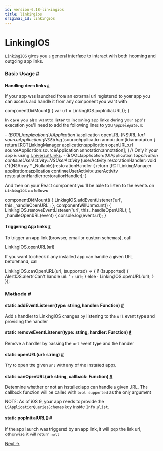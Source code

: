```yaml
---
id: version-0.18-linkingios
title: linkingios
original_id: linkingios
---
```

<a id="content"></a><h1>LinkingIOS</h1><div><div><p><code>LinkingIOS</code> gives you a general interface to interact with both incoming
and outgoing app links.</p><h3><a class="anchor" name="basic-usage"></a>Basic Usage <a class="hash-link" href="#basic-usage">#</a></h3><h4><a class="anchor" name="handling-deep-links"></a>Handling deep links <a class="hash-link" href="#handling-deep-links">#</a></h4><p>If your app was launched from an external url registered to your app you can
access and handle it from any component you want with</p><div class="prism language-javascript"><span class="token function">componentDidMount<span class="token punctuation">(</span></span><span class="token punctuation">)</span> <span class="token punctuation">{</span>
 <span class="token keyword">var</span> url <span class="token operator">=</span> LinkingIOS<span class="token punctuation">.</span><span class="token function">popInitialURL<span class="token punctuation">(</span></span><span class="token punctuation">)</span><span class="token punctuation">;</span>
<span class="token punctuation">}</span></div><p>In case you also want to listen to incoming app links during your app's
execution you'll need to add the following lines to you <code>*AppDelegate.m</code>:</p><div class="prism language-javascript"><span class="token operator">-</span> <span class="token punctuation">(</span>BOOL<span class="token punctuation">)</span>application<span class="token punctuation">:</span><span class="token punctuation">(</span>UIApplication <span class="token operator">*</span><span class="token punctuation">)</span>application openURL<span class="token punctuation">:</span><span class="token punctuation">(</span>NSURL <span class="token operator">*</span><span class="token punctuation">)</span>url
  sourceApplication<span class="token punctuation">:</span><span class="token punctuation">(</span>NSString <span class="token operator">*</span><span class="token punctuation">)</span>sourceApplication annotation<span class="token punctuation">:</span><span class="token punctuation">(</span>id<span class="token punctuation">)</span>annotation
<span class="token punctuation">{</span>
  <span class="token keyword">return</span> <span class="token punctuation">[</span>RCTLinkingManager application<span class="token punctuation">:</span>application openURL<span class="token punctuation">:</span>url
                      sourceApplication<span class="token punctuation">:</span>sourceApplication annotation<span class="token punctuation">:</span>annotation<span class="token punctuation">]</span><span class="token punctuation">;</span>
<span class="token punctuation">}</span>
<span class="token comment" spellcheck="true">
// Only if your app is using [Universal Links](https://developer.apple.com/library/prerelease/ios/documentation/General/Conceptual/AppSearch/UniversalLinks.html).
</span><span class="token operator">-</span> <span class="token punctuation">(</span>BOOL<span class="token punctuation">)</span>application<span class="token punctuation">:</span><span class="token punctuation">(</span>UIApplication <span class="token operator">*</span><span class="token punctuation">)</span>application continueUserActivity<span class="token punctuation">:</span><span class="token punctuation">(</span>NSUserActivity <span class="token operator">*</span><span class="token punctuation">)</span>userActivity
 restorationHandler<span class="token punctuation">:</span><span class="token punctuation">(</span>void <span class="token punctuation">(</span><span class="token operator">^</span><span class="token punctuation">)</span><span class="token punctuation">(</span>NSArray <span class="token operator">*</span> _Nullable<span class="token punctuation">)</span><span class="token punctuation">)</span>restorationHandler
<span class="token punctuation">{</span>
 <span class="token keyword">return</span> <span class="token punctuation">[</span>RCTLinkingManager application<span class="token punctuation">:</span>application
                  continueUserActivity<span class="token punctuation">:</span>userActivity
                    restorationHandler<span class="token punctuation">:</span>restorationHandler<span class="token punctuation">]</span><span class="token punctuation">;</span>
<span class="token punctuation">}</span></div><p>And then on your React component you'll be able to listen to the events on
<code>LinkingIOS</code> as follows</p><div class="prism language-javascript"><span class="token function">componentDidMount<span class="token punctuation">(</span></span><span class="token punctuation">)</span> <span class="token punctuation">{</span>
  LinkingIOS<span class="token punctuation">.</span><span class="token function">addEventListener<span class="token punctuation">(</span></span><span class="token string">'url'</span><span class="token punctuation">,</span> <span class="token keyword">this</span><span class="token punctuation">.</span>_handleOpenURL<span class="token punctuation">)</span><span class="token punctuation">;</span>
<span class="token punctuation">}</span><span class="token punctuation">,</span>
<span class="token function">componentWillUnmount<span class="token punctuation">(</span></span><span class="token punctuation">)</span> <span class="token punctuation">{</span>
  LinkingIOS<span class="token punctuation">.</span><span class="token function">removeEventListener<span class="token punctuation">(</span></span><span class="token string">'url'</span><span class="token punctuation">,</span> <span class="token keyword">this</span><span class="token punctuation">.</span>_handleOpenURL<span class="token punctuation">)</span><span class="token punctuation">;</span>
<span class="token punctuation">}</span><span class="token punctuation">,</span>
<span class="token function">_handleOpenURL<span class="token punctuation">(</span></span>event<span class="token punctuation">)</span> <span class="token punctuation">{</span>
  console<span class="token punctuation">.</span><span class="token function">log<span class="token punctuation">(</span></span>event<span class="token punctuation">.</span>url<span class="token punctuation">)</span><span class="token punctuation">;</span>
<span class="token punctuation">}</span></div><h4><a class="anchor" name="triggering-app-links"></a>Triggering App links <a class="hash-link" href="#triggering-app-links">#</a></h4><p>To trigger an app link (browser, email or custom schemas), call</p><div class="prism language-javascript">LinkingIOS<span class="token punctuation">.</span><span class="token function">openURL<span class="token punctuation">(</span></span>url<span class="token punctuation">)</span></div><p>If you want to check if any installed app can handle a given URL beforehand, call</p><div class="prism language-javascript">LinkingIOS<span class="token punctuation">.</span><span class="token function">canOpenURL<span class="token punctuation">(</span></span>url<span class="token punctuation">,</span> <span class="token punctuation">(</span>supported<span class="token punctuation">)</span> <span class="token operator">=</span><span class="token operator">&gt;</span> <span class="token punctuation">{</span>
  <span class="token keyword">if</span> <span class="token punctuation">(</span><span class="token operator">!</span>supported<span class="token punctuation">)</span> <span class="token punctuation">{</span>
    AlertIOS<span class="token punctuation">.</span><span class="token function">alert<span class="token punctuation">(</span></span><span class="token string">'Can\'t handle url: '</span> <span class="token operator">+</span> url<span class="token punctuation">)</span><span class="token punctuation">;</span>
  <span class="token punctuation">}</span> <span class="token keyword">else</span> <span class="token punctuation">{</span>
    LinkingIOS<span class="token punctuation">.</span><span class="token function">openURL<span class="token punctuation">(</span></span>url<span class="token punctuation">)</span><span class="token punctuation">;</span>
  <span class="token punctuation">}</span>
<span class="token punctuation">}</span><span class="token punctuation">)</span><span class="token punctuation">;</span></div></div><span><h3><a class="anchor" name="methods"></a>Methods <a class="hash-link" href="#methods">#</a></h3><div class="props"><div class="prop"><h4 class="propTitle"><a class="anchor" name="addeventlistener"></a><span class="propType">static </span>addEventListener<span class="propType">(type: string, handler: Function)</span> <a class="hash-link" href="#addeventlistener">#</a></h4><div><p>Add a handler to LinkingIOS changes by listening to the <code>url</code> event type
and providing the handler</p></div></div><div class="prop"><h4 class="propTitle"><a class="anchor" name="removeeventlistener"></a><span class="propType">static </span>removeEventListener<span class="propType">(type: string, handler: Function)</span> <a class="hash-link" href="#removeeventlistener">#</a></h4><div><p>Remove a handler by passing the <code>url</code> event type and the handler</p></div></div><div class="prop"><h4 class="propTitle"><a class="anchor" name="openurl"></a><span class="propType">static </span>openURL<span class="propType">(url: string)</span> <a class="hash-link" href="#openurl">#</a></h4><div><p>Try to open the given <code>url</code> with any of the installed apps.</p></div></div><div class="prop"><h4 class="propTitle"><a class="anchor" name="canopenurl"></a><span class="propType">static </span>canOpenURL<span class="propType">(url: string, callback: Function)</span> <a class="hash-link" href="#canopenurl">#</a></h4><div><p>Determine whether or not an installed app can handle a given URL.
The callback function will be called with <code>bool supported</code> as the only argument</p><p>NOTE: As of iOS 9, your app needs to provide the <code>LSApplicationQueriesSchemes</code> key
inside <code>Info.plist</code>.</p></div></div><div class="prop"><h4 class="propTitle"><a class="anchor" name="popinitialurl"></a><span class="propType">static </span>popInitialURL<span class="propType">()</span> <a class="hash-link" href="#popinitialurl">#</a></h4><div><p>If the app launch was triggered by an app link, it will pop the link url,
otherwise it will return <code>null</code></p></div></div></div></span></div><div class="docs-prevnext"><a class="docs-next" href="nativemethodsmixin.html#content">Next →</a></div>